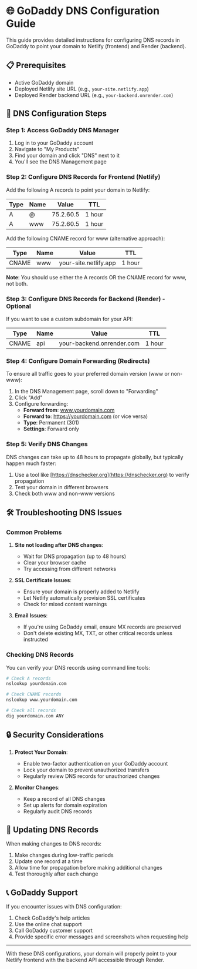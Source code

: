 # 🌐 GoDaddy DNS Configuration Guide

This guide provides detailed instructions for configuring DNS records in GoDaddy to point your domain to Netlify (frontend) and Render (backend).

## 📋 Prerequisites

- Active GoDaddy domain
- Deployed Netlify site URL (e.g., `your-site.netlify.app`)
- Deployed Render backend URL (e.g., `your-backend.onrender.com`)

## 🔧 DNS Configuration Steps

### Step 1: Access GoDaddy DNS Manager

1. Log in to your GoDaddy account
2. Navigate to "My Products"
3. Find your domain and click "DNS" next to it
4. You'll see the DNS Management page

### Step 2: Configure DNS Records for Frontend (Netlify)

Add the following A records to point your domain to Netlify:

| Type | Name | Value | TTL |
|------|------|-------|-----|
| A | @ | 75.2.60.5 | 1 hour |
| A | www | 75.2.60.5 | 1 hour |

Add the following CNAME record for www (alternative approach):

| Type | Name | Value | TTL |
|------|------|-------|-----|
| CNAME | www | your-site.netlify.app | 1 hour |

**Note**: You should use either the A records OR the CNAME record for www, not both.

### Step 3: Configure DNS Records for Backend (Render) - Optional

If you want to use a custom subdomain for your API:

| Type | Name | Value | TTL |
|------|------|-------|-----|
| CNAME | api | your-backend.onrender.com | 1 hour |

### Step 4: Configure Domain Forwarding (Redirects)

To ensure all traffic goes to your preferred domain version (www or non-www):

1. In the DNS Management page, scroll down to "Forwarding"
2. Click "Add"
3. Configure forwarding:
   - **Forward from**: www.yourdomain.com
   - **Forward to**: https://yourdomain.com (or vice versa)
   - **Type**: Permanent (301)
   - **Settings**: Forward only

### Step 5: Verify DNS Changes

DNS changes can take up to 48 hours to propagate globally, but typically happen much faster:

1. Use a tool like [https://dnschecker.org](https://dnschecker.org) to verify propagation
2. Test your domain in different browsers
3. Check both www and non-www versions

## 🛠️ Troubleshooting DNS Issues

### Common Problems

1. **Site not loading after DNS changes**:
   - Wait for DNS propagation (up to 48 hours)
   - Clear your browser cache
   - Try accessing from different networks

2. **SSL Certificate Issues**:
   - Ensure your domain is properly added to Netlify
   - Let Netlify automatically provision SSL certificates
   - Check for mixed content warnings

3. **Email Issues**:
   - If you're using GoDaddy email, ensure MX records are preserved
   - Don't delete existing MX, TXT, or other critical records unless instructed

### Checking DNS Records

You can verify your DNS records using command line tools:

```bash
# Check A records
nslookup yourdomain.com

# Check CNAME records
nslookup www.yourdomain.com

# Check all records
dig yourdomain.com ANY
```

## 🔒 Security Considerations

1. **Protect Your Domain**:
   - Enable two-factor authentication on your GoDaddy account
   - Lock your domain to prevent unauthorized transfers
   - Regularly review DNS records for unauthorized changes

2. **Monitor Changes**:
   - Keep a record of all DNS changes
   - Set up alerts for domain expiration
   - Regularly audit DNS records

## 🔄 Updating DNS Records

When making changes to DNS records:

1. Make changes during low-traffic periods
2. Update one record at a time
3. Allow time for propagation before making additional changes
4. Test thoroughly after each change

## 📞 GoDaddy Support

If you encounter issues with DNS configuration:

1. Check GoDaddy's help articles
2. Use the online chat support
3. Call GoDaddy customer support
4. Provide specific error messages and screenshots when requesting help

---

With these DNS configurations, your domain will properly point to your Netlify frontend with the backend API accessible through Render.